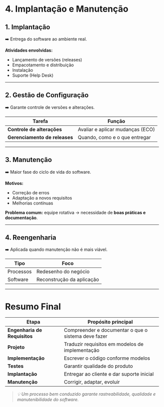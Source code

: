 # **4. Implantação e Manutenção**

## 1. Implantação

➡️ Entrega do software ao ambiente real.

**Atividades envolvidas:**

- Lançamento de versões (releases)
- Empacotamento e distribuição
- Instalação
- Suporte (Help Desk)

---
## 2. Gestão de Configuração

➡️ Garante controle de versões e alterações.

| Tarefa                        | Função                           |
| ----------------------------- | -------------------------------- |
| **Controle de alterações**    | Avaliar e aplicar mudanças (ECO) |
| **Gerenciamento de releases** | Quando, como e o que entregar    |

---
## 3. Manutenção

➡️ Maior fase do ciclo de vida do software.

**Motivos:**

- Correção de erros
- Adaptação a novos requisitos
- Melhorias contínuas

**Problema comum:** equipe rotativa → necessidade de **boas práticas e documentação**.

---
## 4. Reengenharia

➡️ Aplicada quando manutenção não é mais viável.

| Tipo      | Foco                      |
| --------- | ------------------------- |
| Processos | Redesenho do negócio      |
| Software  | Reconstrução da aplicação |

---
# **Resumo Final**

| Etapa                        | Propósito principal                                 |
| ---------------------------- | --------------------------------------------------- |
| **Engenharia de Requisitos** | Compreender e documentar o que o sistema deve fazer |
| **Projeto**                  | Traduzir requisitos em modelos de implementação     |
| **Implementação**            | Escrever o código conforme modelos                  |
| **Testes**                   | Garantir qualidade do produto                       |
| **Implantação**              | Entregar ao cliente e dar suporte inicial           |
| **Manutenção**               | Corrigir, adaptar, evoluir                          |

> *💡 Um processo bem conduzido garante rastreabilidade, qualidade e manutenibilidade do software.*
